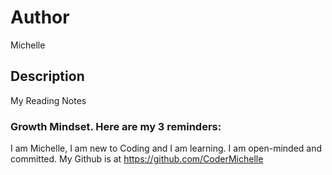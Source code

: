 # Author
Michelle 

## Description
My Reading Notes

### Growth Mindset. Here are my 3 reminders:
I am Michelle, I am new to Coding and I am learning. I am open-minded and committed.
My Github is at https://github.com/CoderMichelle

